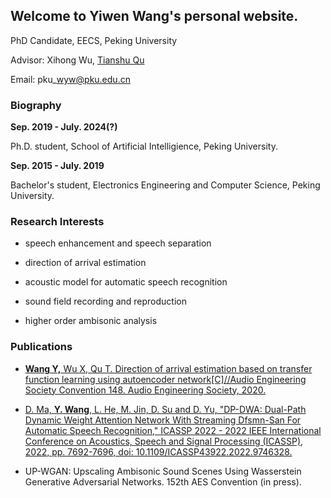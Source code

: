 ## Welcome to Yiwen Wang's personal website.

PhD Candidate, EECS, Peking University

Advisor: Xihong Wu, [Tianshu Qu](http://scholar.pku.edu.cn/qutianshu/)

Email: pku\_wyw@pku.edu.cn


### Biography


**Sep. 2019 - July. 2024(?)**

Ph.D. student, School of Artificial Intelligience, Peking University. 

**Sep. 2015 - July. 2019**

Bachelor's student, Electronics Engineering and Computer Science, Peking University. 

### Research Interests



+ speech enhancement and speech separation

+ direction of arrival estimation

+ acoustic model for automatic speech recognition

+ sound field recording and reproduction

+ higher order ambisonic analysis



### Publications

+ [**Wang Y,** Wu X, Qu T. Direction of arrival estimation based on transfer function learning using autoencoder network[C]//Audio Engineering Society Convention 148. Audio Engineering Society, 2020.](https://www.aes.org/e-lib/browse.cfm?elib=20787)

+ [D. Ma, **Y. Wang**, L. He, M. Jin, D. Su and D. Yu, "DP-DWA: Dual-Path Dynamic Weight Attention Network With Streaming Dfsmn-San For Automatic Speech Recognition," ICASSP 2022 - 2022 IEEE International Conference on Acoustics, Speech and Signal Processing (ICASSP), 2022, pp. 7692-7696, doi: 10.1109/ICASSP43922.2022.9746328.](https://ieeexplore.ieee.org/document/9746328)

+ UP-WGAN: Upscaling Ambisonic Sound Scenes Using Wasserstein Generative Adversarial Networks. 152th AES Convention (in press).



